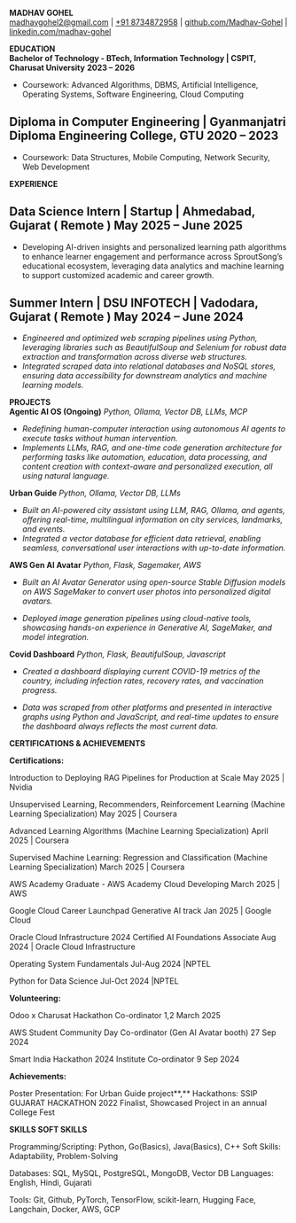 **MADHAV GOHEL**  
[madhavgohel2@gmail.com](mailto:madhavgohel2@gmail.com) | [\+91 8734872958](tel:+91%208734872958)  | [github.com/Madhav-Gohel](https://github.com/Madhav-Gohel) | [linkedin.com/madhav-gohel](https://linkedin.com/in/madhav-gohel)

**EDUCATION**  
**Bachelor of Technology \- BTech, Information Technology | CSPIT, Charusat University**						    **2023 – 2026**

* Coursework: Advanced Algorithms, DBMS, Artificial Intelligence, Operating Systems, Software Engineering, Cloud Computing

## **Diploma in Computer Engineering | Gyanmanjatri Diploma Engineering College, GTU			           	           		     2020 – 2023**

* Coursework: Data Structures, Mobile Computing, Network Security, Web Development

**EXPERIENCE**

## **Data Science Intern | Startup | Ahmedabad, Gujarat ( Remote )						    	    May 2025 – June 2025**

* Developing AI-driven insights and personalized learning path algorithms to enhance learner engagement and performance across SproutSong’s educational ecosystem, leveraging data analytics and machine learning to support customized academic and career growth.

## **Summer Intern | DSU INFOTECH | Vadodara, Gujarat ( Remote )						    	    May 2024 – June 2024**

* *Engineered and optimized web scraping pipelines using Python, leveraging libraries such as BeautifulSoup and Selenium for robust data extraction and transformation across diverse web structures.*  
* *Integrated scraped data into relational databases and NoSQL stores, ensuring data accessibility for downstream analytics and machine learning models.*

**PROJECTS**  
**Agentic AI OS (Ongoing)**									           *Python, Ollama, Vector DB, LLMs, MCP*

* *Redefining human-computer interaction using autonomous AI agents to execute tasks without human intervention.*  
* *Implements LLMs, RAG, and one-time code generation architecture for performing tasks like automation, education, data processing, and content creation with context-aware and personalized execution, all using natural language.*

**Urban Guide**											   *Python, Ollama, Vector DB, LLMs*

* *Built an AI-powered city assistant using LLM, RAG, Ollama, and agents, offering real-time, multilingual information on city services, landmarks, and events.*  
* *Integrated a vector database for efficient data retrieval, enabling seamless, conversational user interactions with up-to-date information.*

**AWS Gen AI Avatar** 							          			      *Python, Flask, Sagemaker, AWS*

* *Built an AI Avatar Generator using open-source Stable Diffusion models on AWS SageMaker to convert user photos into personalized digital avatars.*

* *Deployed image generation pipelines using cloud-native tools, showcasing hands-on experience in Generative AI, SageMaker, and model integration.*

**Covid Dashboard**										         *Python, Flask, BeautifulSoup, Javascript*

* *Created a dashboard displaying current COVID-19 metrics of the country, including infection rates, recovery rates, and vaccination progress.*

* *Data was scraped from other platforms and presented in interactive graphs using Python and JavaScript, and real-time updates to ensure the dashboard always reflects the most current data.*

**CERTIFICATIONS & ACHIEVEMENTS**

**Certifications:** 

Introduction to Deploying RAG Pipelines for Production at Scale							           May 2025 | Nvidia

Unsupervised Learning, Recommenders, Reinforcement Learning (Machine Learning Specialization)			       May 2025 | Coursera

Advanced Learning Algorithms (Machine Learning Specialization)							      April 2025 | Coursera

Supervised Machine Learning: Regression and Classification (Machine Learning Specialization)				   March 2025 | Coursera

AWS Academy Graduate \- AWS Academy Cloud Developing								          March 2025 | AWS

Google Cloud Career Launchpad Generative AI track								Jan 2025 | Google Cloud

Oracle Cloud Infrastructure 2024 Certified AI Foundations Associate					          Aug 2024 | Oracle Cloud Infrastructure

Operating System Fundamentals 										       Jul-Aug 2024 |NPTEL

Python for Data Science 											        Jul-Oct 2024 |NPTEL

**Volunteering:** 

Odoo x Charusat Hackathon Co-ordinator									               1,2 March  2025

AWS Student Community Day Co-ordinator (Gen AI Avatar booth)						                      	     27 Sep 2024 

Smart India Hackathon 2024 Institute Co-ordinator 									       9 Sep 2024

**Achievements:**

Poster Presentation: For Urban Guide project**,** Hackathons: SSIP GUJARAT HACKATHON 2022 Finalist, Showcased Project in an annual College Fest

**SKILLS										SOFT SKILLS**

Programming/Scripting: Python, Go(Basics), Java(Basics), C++				Soft Skills: Adaptability, Problem-Solving

Databases: SQL, MySQL, PostgreSQL, MongoDB, Vector DB					Languages: English, Hindi, Gujarati

Tools: Git, Github, PyTorch, TensorFlow, scikit-learn, Hugging Face, Langchain, Docker, AWS, GCP